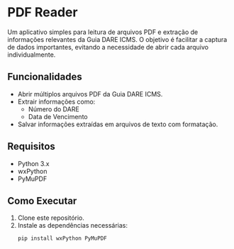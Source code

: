 # PDF Reader

Um aplicativo simples para leitura de arquivos PDF e extração de informações relevantes da Guia DARE ICMS. O objetivo é facilitar a captura de dados importantes, evitando a necessidade de abrir cada arquivo individualmente.

## Funcionalidades

- Abrir múltiplos arquivos PDF da Guia DARE ICMS.
- Extrair informações como:
  - Número do DARE
  - Data de Vencimento
- Salvar informações extraídas em arquivos de texto com formatação.

## Requisitos

- Python 3.x
- wxPython
- PyMuPDF

## Como Executar

1. Clone este repositório.
2. Instale as dependências necessárias:
   ```bash
   pip install wxPython PyMuPDF
